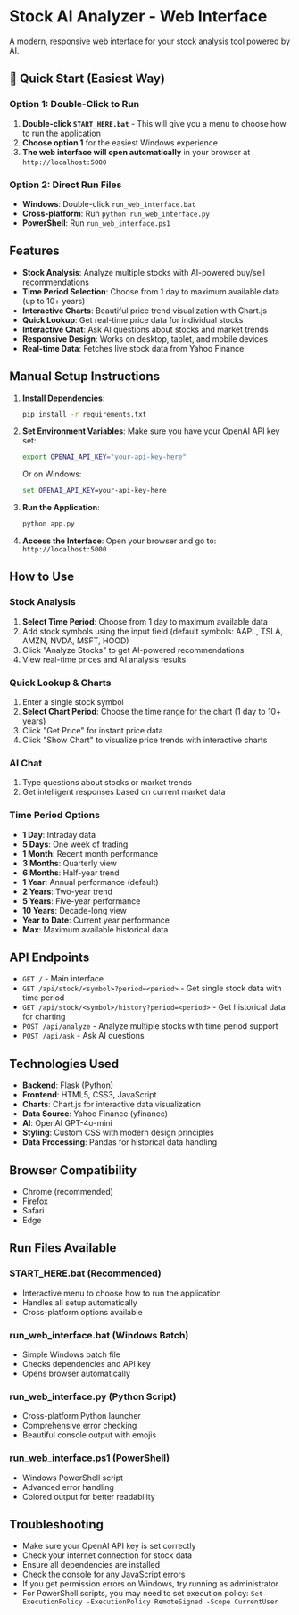 # Stock AI Analyzer - Web Interface

A modern, responsive web interface for your stock analysis tool powered by AI.

## 🚀 Quick Start (Easiest Way)

### **Option 1: Double-Click to Run**
1. **Double-click `START_HERE.bat`** - This will give you a menu to choose how to run the application
2. **Choose option 1** for the easiest Windows experience
3. **The web interface will open automatically** in your browser at `http://localhost:5000`

### **Option 2: Direct Run Files**
- **Windows**: Double-click `run_web_interface.bat`
- **Cross-platform**: Run `python run_web_interface.py`
- **PowerShell**: Run `run_web_interface.ps1`

## Features

- **Stock Analysis**: Analyze multiple stocks with AI-powered buy/sell recommendations
- **Time Period Selection**: Choose from 1 day to maximum available data (up to 10+ years)
- **Interactive Charts**: Beautiful price trend visualization with Chart.js
- **Quick Lookup**: Get real-time price data for individual stocks
- **Interactive Chat**: Ask AI questions about stocks and market trends
- **Responsive Design**: Works on desktop, tablet, and mobile devices
- **Real-time Data**: Fetches live stock data from Yahoo Finance

## Manual Setup Instructions

1. **Install Dependencies**:
   ```bash
   pip install -r requirements.txt
   ```

2. **Set Environment Variables**:
   Make sure you have your OpenAI API key set:
   ```bash
   export OPENAI_API_KEY="your-api-key-here"
   ```
   Or on Windows:
   ```cmd
   set OPENAI_API_KEY=your-api-key-here
   ```

3. **Run the Application**:
   ```bash
   python app.py
   ```

4. **Access the Interface**:
   Open your browser and go to: `http://localhost:5000`

## How to Use

### Stock Analysis
1. **Select Time Period**: Choose from 1 day to maximum available data
2. Add stock symbols using the input field (default symbols: AAPL, TSLA, AMZN, NVDA, MSFT, HOOD)
3. Click "Analyze Stocks" to get AI-powered recommendations
4. View real-time prices and AI analysis results

### Quick Lookup & Charts
1. Enter a single stock symbol
2. **Select Chart Period**: Choose the time range for the chart (1 day to 10+ years)
3. Click "Get Price" for instant price data
4. Click "Show Chart" to visualize price trends with interactive charts

### AI Chat
1. Type questions about stocks or market trends
2. Get intelligent responses based on current market data

### Time Period Options
- **1 Day**: Intraday data
- **5 Days**: One week of trading
- **1 Month**: Recent month performance
- **3 Months**: Quarterly view
- **6 Months**: Half-year trend
- **1 Year**: Annual performance (default)
- **2 Years**: Two-year trend
- **5 Years**: Five-year performance
- **10 Years**: Decade-long view
- **Year to Date**: Current year performance
- **Max**: Maximum available historical data

## API Endpoints

- `GET /` - Main interface
- `GET /api/stock/<symbol>?period=<period>` - Get single stock data with time period
- `GET /api/stock/<symbol>/history?period=<period>` - Get historical data for charting
- `POST /api/analyze` - Analyze multiple stocks with time period support
- `POST /api/ask` - Ask AI questions

## Technologies Used

- **Backend**: Flask (Python)
- **Frontend**: HTML5, CSS3, JavaScript
- **Charts**: Chart.js for interactive data visualization
- **Data Source**: Yahoo Finance (yfinance)
- **AI**: OpenAI GPT-4o-mini
- **Styling**: Custom CSS with modern design principles
- **Data Processing**: Pandas for historical data handling

## Browser Compatibility

- Chrome (recommended)
- Firefox
- Safari
- Edge

## Run Files Available

### **START_HERE.bat** (Recommended)
- Interactive menu to choose how to run the application
- Handles all setup automatically
- Cross-platform options available

### **run_web_interface.bat** (Windows Batch)
- Simple Windows batch file
- Checks dependencies and API key
- Opens browser automatically

### **run_web_interface.py** (Python Script)
- Cross-platform Python launcher
- Comprehensive error checking
- Beautiful console output with emojis

### **run_web_interface.ps1** (PowerShell)
- Windows PowerShell script
- Advanced error handling
- Colored output for better readability

## Troubleshooting

- Make sure your OpenAI API key is set correctly
- Check your internet connection for stock data
- Ensure all dependencies are installed
- Check the console for any JavaScript errors
- If you get permission errors on Windows, try running as administrator
- For PowerShell scripts, you may need to set execution policy: `Set-ExecutionPolicy -ExecutionPolicy RemoteSigned -Scope CurrentUser`


